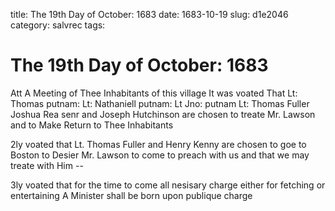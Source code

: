 title: The 19th Day of October: 1683
date: 1683-10-19
slug: d1e2046
category: salvrec
tags: 


<div markdown class="doc" id="d1e2046">


# The 19th Day of October: 1683

Att A Meeting of Thee Inhabitants of this village It was voated That Lt: Thomas putnam: Lt: Nathaniell putnam: Lt Jno: putnam Lt: Thomas Fuller Joshua Rea senr and Joseph Hutchinson are chosen to treate Mr. Lawson and to Make Return to Thee Inhabitants

2ly voated that Lt. Thomas Fuller and Henry Kenny are chosen to goe to Boston to Desier Mr. Lawson to come to preach with us and that we may treate with Him --

3ly voated that for the time to come all nesisary charge either for fetching or entertaining A Minister shall be born upon publique charge
</div>